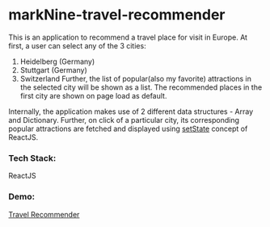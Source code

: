 # markNine-travel-recommender

This is an application to recommend a travel place for visit in Europe. At first, a user can select any of the 3 cities: 
1. Heidelberg (Germany)
2. Stuttgart (Germany) 
3. Switzerland 
Further, the list of popular(also my favorite) attractions in the selected city will be shown as a list. The recommended places in the first city are shown on page load as default.

Internally, the application makes use of 2 different data structures - Array and Dictionary. Further, on  click of a particular city, its corresponding popular attractions are fetched and displayed using [setState](https://reactjs.org/docs/state-and-lifecycle.html) concept of ReactJS.

### Tech Stack: 
ReactJS

### Demo:
[Travel Recommender ](https://2uc2fi.csb.app/)
